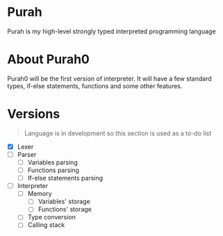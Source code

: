 # Purah

Purah is my high-level strongly typed interpreted programming language

# About Purah0

Purah0 will be the first version of interpreter. It will have a few standard types, if-else statements, functions and some other features.

# Versions

> Language is in development so this section is used as a to-do list

- [X] Lexer
- [ ] Parser
  - [ ] Variables parsing
  - [ ] Functions parsing
  - [ ] If-else statements parsing
- [ ] Interpreter
  - [ ] Memory
    - [ ] Variables' storage
    - [ ] Functions' storage
  - [ ] Type conversion
  - [ ] Calling stack